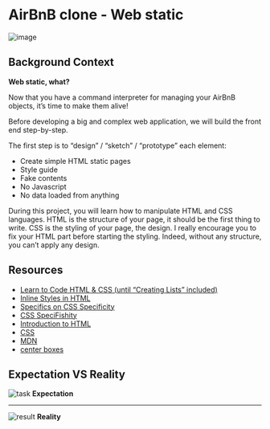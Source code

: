 # AirBnB clone - Web static

![image](https://user-images.githubusercontent.com/54107524/109347180-c0093100-7840-11eb-9ade-c863f8b9cb80.png)

## Background Context

**Web static, what?**

Now that you have a command interpreter for managing your AirBnB objects, it’s time to make them alive!

Before developing a big and complex web application, we will build the front end step-by-step.

The first step is to “design” / “sketch” / “prototype” each element:

- Create simple HTML static pages
- Style guide
- Fake contents
- No Javascript
- No data loaded from anything

During this project, you will learn how to manipulate HTML and CSS languages. HTML is the structure of your page, it should be the first thing to write. CSS is the styling of your page, the design. I really encourage you to fix your HTML part before starting the styling. Indeed, without any structure, you can’t apply any design.

## Resources

- [Learn to Code HTML & CSS (until “Creating Lists” included)](https://learn.shayhowe.com/html-css/)
- [Inline Styles in HTML](https://www.codecademy.com/articles/html-inline-styles)
- [Specifics on CSS Specificity](https://css-tricks.com/specifics-on-css-specificity/)
- [CSS SpeciFishity](http://www.standardista.com/wp-content/uploads/2012/01/specificity3.pdf)
- [Introduction to HTML](https://developer.mozilla.org/en-US/docs/Learn/HTML/Introduction_to_HTML)
- [CSS](https://developer.mozilla.org/en-US/docs/Learn/CSS)
- [MDN](https://developer.mozilla.org/en-US/)
- [center boxes](https://css-tricks.com/centering-css-complete-guide/)

## Expectation VS Reality

![task](https://user-images.githubusercontent.com/54107524/109378252-10af7700-789f-11eb-81b8-25911f1e5a31.png)
**Expectation**

---

![result](https://user-images.githubusercontent.com/54107524/109378160-3f791d80-789e-11eb-9bc3-9ad01b688982.png)
**Reality**
